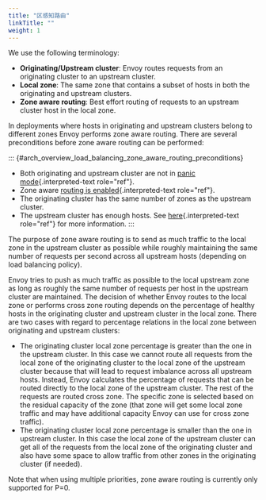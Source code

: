 ```yaml
---
title: "区感知路由"
linkTitle: ""
weight: 1
---
```


We use the following terminology:

- **Originating/Upstream cluster**: Envoy routes requests from an
  originating cluster to an upstream cluster.
- **Local zone**: The same zone that contains a subset of hosts in
  both the originating and upstream clusters.
- **Zone aware routing**: Best effort routing of requests to an
  upstream cluster host in the local zone.

In deployments where hosts in originating and upstream clusters belong
to different zones Envoy performs zone aware routing. There are several
preconditions before zone aware routing can be performed:

::: {#arch_overview_load_balancing_zone_aware_routing_preconditions}

- Both originating and upstream cluster are not in
  [panic mode](arch_overview_load_balancing_panic_threshold){.interpreted-text
  role="ref"}.
- Zone aware
  [routing is enabled](config_cluster_manager_cluster_runtime_zone_routing){.interpreted-text
  role="ref"}.
- The originating cluster has the same number of zones as the upstream
  cluster.
- The upstream cluster has enough hosts. See
  [here](config_cluster_manager_cluster_runtime_zone_routing){.interpreted-text
  role="ref"} for more information.
  :::

The purpose of zone aware routing is to send as much traffic to the
local zone in the upstream cluster as possible while roughly maintaining
the same number of requests per second across all upstream hosts
(depending on load balancing policy).

Envoy tries to push as much traffic as possible to the local upstream
zone as long as roughly the same number of requests per host in the
upstream cluster are maintained. The decision of whether Envoy routes to
the local zone or performs cross zone routing depends on the percentage
of healthy hosts in the originating cluster and upstream cluster in the
local zone. There are two cases with regard to percentage relations in
the local zone between originating and upstream clusters:

- The originating cluster local zone percentage is greater than the
  one in the upstream cluster. In this case we cannot route all
  requests from the local zone of the originating cluster to the local
  zone of the upstream cluster because that will lead to request
  imbalance across all upstream hosts. Instead, Envoy calculates the
  percentage of requests that can be routed directly to the local zone
  of the upstream cluster. The rest of the requests are routed cross
  zone. The specific zone is selected based on the residual capacity
  of the zone (that zone will get some local zone traffic and may have
  additional capacity Envoy can use for cross zone traffic).
- The originating cluster local zone percentage is smaller than the
  one in upstream cluster. In this case the local zone of the upstream
  cluster can get all of the requests from the local zone of the
  originating cluster and also have some space to allow traffic from
  other zones in the originating cluster (if needed).

Note that when using multiple priorities, zone aware routing is
currently only supported for P=0.
